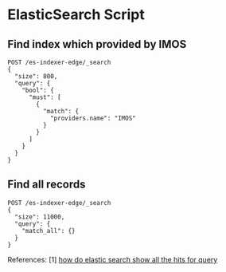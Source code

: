 # ElasticSearch Script
## Find index which provided by IMOS
```
POST /es-indexer-edge/_search
{
  "size": 800,
  "query": {
    "bool": {
      "must": [
        {
          "match": {
            "providers.name": "IMOS"
          }
        }
      ]
    }
  }
}
```
## Find all records
```
POST /es-indexer-edge/_search
{
  "size": 11000,
  "query": {
    "match_all": {}
  }
}
```

References:
[1] [how do elastic search show all the hits for query](https://stackoverflow.com/questions/64871466/how-do-elastic-search-show-all-the-hits-for-query)